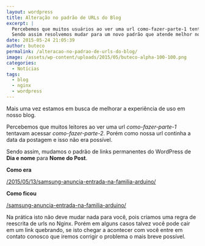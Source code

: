 ```yaml
---
layout: wordpress
title: Alteração no padrão de URLs do Blog
excerpt: |
  Percebemos que muitos usuários ao ver uma url como-fazer-parte-1 tentavam acessar como-fazer-parte-2. Porém como nossa url continha a data da postagem e isso não era possível.
  Sendo assim resolvemos mudar para um novo padrão que atende melhor nossos leitores.
date: 2015-05-24 21:05:39
author: buteco
permalink: /alteracao-no-padrao-de-urls-do-blog/
image: /assets/wp-content/uploads/2015/05/buteco-alpha-100-100.png
categories:
  - Notícias
tags:
  - blog
  - nginx
  - wordpress
---
```


Mais uma vez estamos em busca de melhorar a experiência de uso em nosso blog.

Percebemos que muitos leitores ao ver uma url <em>como-fazer-parte-1</em> tentavam acessar <em>como-fazer-parte-2</em>. Porém como nossa url continha a data da postagem e isso não era possível.

Sendo assim, mudamos o padrão de links permanentes do WordPress de <strong>Dia e nome</strong> para <strong>Nome do Post</strong>.

<strong>Como era</strong>

<a href="/2015/05/13/samsung-anuncia-entrada-na-familia-arduino/" target="_blank">/2015/05/13/samsung-anuncia-entrada-na-familia-arduino/</a>

<strong>Como ficou</strong>

<a href="/samsung-anuncia-entrada-na-familia-arduino/" target="_blank">/samsung-anuncia-entrada-na-familia-arduino/</a>

Na prática isto não deve mudar nada para você, pois criamos uma regra de reescrita de urls no Nginx. Porém em alguns casos talvez você pode cair em um link quebrando, se isto chegar a acontecer com você entre em contato conosco que iremos corrigir o problema o mais breve possível.